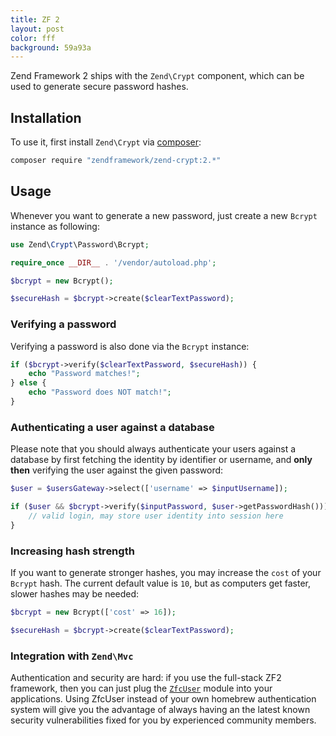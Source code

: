```yaml
---
title: ZF 2
layout: post
color: fff
background: 59a93a 
---
```


Zend Framework 2 ships with the `Zend\Crypt` component, which can be used to generate secure password hashes.

## Installation

To use it, first install `Zend\Crypt` via [composer](https://getcomposer.org/):

```sh
composer require "zendframework/zend-crypt:2.*"
```

## Usage

Whenever you want to generate a new password, just create a new `Bcrypt` instance as following:

```php
use Zend\Crypt\Password\Bcrypt;

require_once __DIR__ . '/vendor/autoload.php';

$bcrypt = new Bcrypt();

$secureHash = $bcrypt->create($clearTextPassword);
```

### Verifying a password

Verifying a password is also done via the `Bcrypt` instance:

```php
if ($bcrypt->verify($clearTextPassword, $secureHash)) {
    echo "Password matches!";
} else {
    echo "Password does NOT match!";
}
```

### Authenticating a user against a database

Please note that you should always authenticate your users against a database by first fetching the identity by
identifier or username, and **only then** verifying the user against the given password:

```php
$user = $usersGateway->select(['username' => $inputUsername]);

if ($user && $bcrypt->verify($inputPassword, $user->getPasswordHash())) {
    // valid login, may store user identity into session here
}
```

### Increasing hash strength

If you want to generate stronger hashes, you may increase the `cost` of your `Bcrypt` hash. The current
default value is `10`, but as computers get faster, slower hashes may be needed:

```php
$bcrypt = new Bcrypt(['cost' => 16]);

$secureHash = $bcrypt->create($clearTextPassword);
```

### Integration with `Zend\Mvc`

Authentication and security are hard: if you use the full-stack ZF2 framework, then you can just plug
the [`ZfcUser`](https://github.com/ZF-Commons/ZfcUser) module into your applications.
Using ZfcUser instead of your own homebrew authentication system will give you the advantage of always
having an the latest known security vulnerabilities fixed for you by experienced community members.
